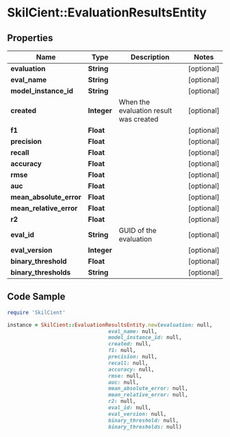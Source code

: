 # SkilCient::EvaluationResultsEntity

## Properties

Name | Type | Description | Notes
------------ | ------------- | ------------- | -------------
**evaluation** | **String** |  | [optional] 
**eval_name** | **String** |  | [optional] 
**model_instance_id** | **String** |  | [optional] 
**created** | **Integer** | When the evaluation result was created | [optional] 
**f1** | **Float** |  | [optional] 
**precision** | **Float** |  | [optional] 
**recall** | **Float** |  | [optional] 
**accuracy** | **Float** |  | [optional] 
**rmse** | **Float** |  | [optional] 
**auc** | **Float** |  | [optional] 
**mean_absolute_error** | **Float** |  | [optional] 
**mean_relative_error** | **Float** |  | [optional] 
**r2** | **Float** |  | [optional] 
**eval_id** | **String** | GUID of the evaluation | [optional] 
**eval_version** | **Integer** |  | [optional] 
**binary_threshold** | **Float** |  | [optional] 
**binary_thresholds** | **String** |  | [optional] 

## Code Sample

```ruby
require 'SkilCient'

instance = SkilCient::EvaluationResultsEntity.new(evaluation: null,
                                 eval_name: null,
                                 model_instance_id: null,
                                 created: null,
                                 f1: null,
                                 precision: null,
                                 recall: null,
                                 accuracy: null,
                                 rmse: null,
                                 auc: null,
                                 mean_absolute_error: null,
                                 mean_relative_error: null,
                                 r2: null,
                                 eval_id: null,
                                 eval_version: null,
                                 binary_threshold: null,
                                 binary_thresholds: null)
```


